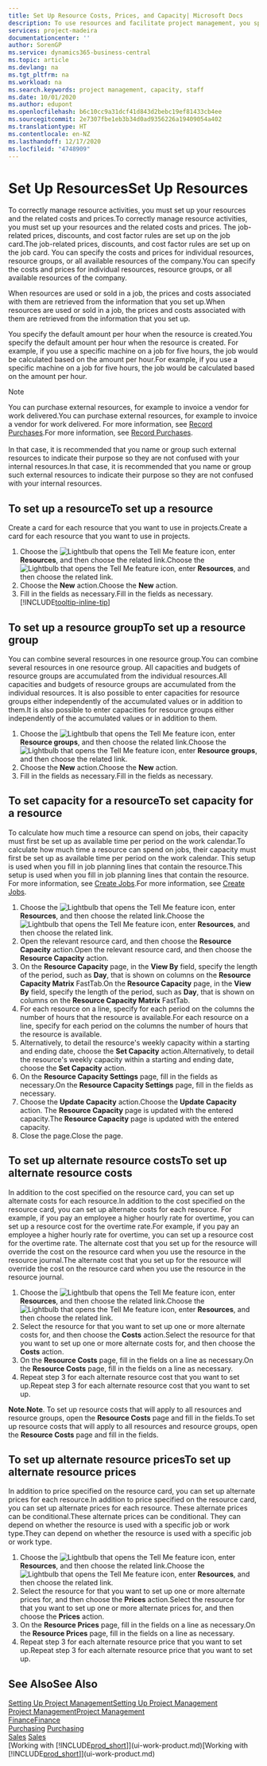 ```yaml
---
title: Set Up Resource Costs, Prices, and Capacity| Microsoft Docs
description: To use resources and facilitate project management, you specify costs and prices for individual resources or resource groups, and set the resource capacity.
services: project-madeira
documentationcenter: ''
author: SorenGP
ms.service: dynamics365-business-central
ms.topic: article
ms.devlang: na
ms.tgt_pltfrm: na
ms.workload: na
ms.search.keywords: project management, capacity, staff
ms.date: 10/01/2020
ms.author: edupont
ms.openlocfilehash: b6c10cc9a31dcf41d843d2bebc19ef81433cb4ee
ms.sourcegitcommit: 2e7307fbe1eb3b34d0ad9356226a19409054a402
ms.translationtype: HT
ms.contentlocale: en-NZ
ms.lasthandoff: 12/17/2020
ms.locfileid: "4748909"
---
```

# <a name="set-up-resources"></a><span data-ttu-id="402ba-103">Set Up Resources</span><span class="sxs-lookup"><span data-stu-id="402ba-103">Set Up Resources</span></span>
<span data-ttu-id="402ba-104">To correctly manage resource activities, you must set up your resources and the related costs and prices.</span><span class="sxs-lookup"><span data-stu-id="402ba-104">To correctly manage resource activities, you must set up your resources and the related costs and prices.</span></span> <span data-ttu-id="402ba-105">The job-related prices, discounts, and cost factor rules are set up on the job card.</span><span class="sxs-lookup"><span data-stu-id="402ba-105">The job-related prices, discounts, and cost factor rules are set up on the job card.</span></span> <span data-ttu-id="402ba-106">You can specify the costs and prices for individual resources, resource groups, or all available resources of the company.</span><span class="sxs-lookup"><span data-stu-id="402ba-106">You can specify the costs and prices for individual resources, resource groups, or all available resources of the company.</span></span>

<span data-ttu-id="402ba-107">When resources are used or sold in a job, the prices and costs associated with them are retrieved from the information that you set up.</span><span class="sxs-lookup"><span data-stu-id="402ba-107">When resources are used or sold in a job, the prices and costs associated with them are retrieved from the information that you set up.</span></span>

<span data-ttu-id="402ba-108">You specify the default amount per hour when the resource is created.</span><span class="sxs-lookup"><span data-stu-id="402ba-108">You specify the default amount per hour when the resource is created.</span></span> <span data-ttu-id="402ba-109">For example, if you use a specific machine on a job for five hours, the job would be calculated based on the amount per hour.</span><span class="sxs-lookup"><span data-stu-id="402ba-109">For example, if you use a specific machine on a job for five hours, the job would be calculated based on the amount per hour.</span></span>

> [!NOTE]
> <span data-ttu-id="402ba-110">You can purchase external resources, for example to invoice a vendor for work delivered.</span><span class="sxs-lookup"><span data-stu-id="402ba-110">You can purchase external resources, for example to invoice a vendor for work delivered.</span></span> <span data-ttu-id="402ba-111">For more information, see [Record Purchases](purchasing-how-record-purchases.md).</span><span class="sxs-lookup"><span data-stu-id="402ba-111">For more information, see [Record Purchases](purchasing-how-record-purchases.md).</span></span><br /><br />
> <span data-ttu-id="402ba-112">In that case, it is recommended that you name or group such external resources to indicate their purpose so they are not confused with your internal resources.</span><span class="sxs-lookup"><span data-stu-id="402ba-112">In that case, it is recommended that you name or group such external resources to indicate their purpose so they are not confused with your internal resources.</span></span>

## <a name="to-set-up-a-resource"></a><span data-ttu-id="402ba-113">To set up a resource</span><span class="sxs-lookup"><span data-stu-id="402ba-113">To set up a resource</span></span>
<span data-ttu-id="402ba-114">Create a card for each resource that you want to use in projects.</span><span class="sxs-lookup"><span data-stu-id="402ba-114">Create a card for each resource that you want to use in projects.</span></span>

1. <span data-ttu-id="402ba-115">Choose the ![Lightbulb that opens the Tell Me feature](media/ui-search/search_small.png "Tell me what you want to do") icon, enter **Resources**, and then choose the related link.</span><span class="sxs-lookup"><span data-stu-id="402ba-115">Choose the ![Lightbulb that opens the Tell Me feature](media/ui-search/search_small.png "Tell me what you want to do") icon, enter **Resources**, and then choose the related link.</span></span>
2. <span data-ttu-id="402ba-116">Choose the **New** action.</span><span class="sxs-lookup"><span data-stu-id="402ba-116">Choose the **New** action.</span></span>
3. <span data-ttu-id="402ba-117">Fill in the fields as necessary.</span><span class="sxs-lookup"><span data-stu-id="402ba-117">Fill in the fields as necessary.</span></span> [!INCLUDE[tooltip-inline-tip](includes/tooltip-inline-tip_md.md)]  

## <a name="to-set-up-a-resource-group"></a><span data-ttu-id="402ba-118">To set up a resource group</span><span class="sxs-lookup"><span data-stu-id="402ba-118">To set up a resource group</span></span>
<span data-ttu-id="402ba-119">You can combine several resources in one resource group.</span><span class="sxs-lookup"><span data-stu-id="402ba-119">You can combine several resources in one resource group.</span></span> <span data-ttu-id="402ba-120">All capacities and budgets of resource groups are accumulated from the individual resources.</span><span class="sxs-lookup"><span data-stu-id="402ba-120">All capacities and budgets of resource groups are accumulated from the individual resources.</span></span> <span data-ttu-id="402ba-121">It is also possible to enter capacities for resource groups either independently of the accumulated values or in addition to them.</span><span class="sxs-lookup"><span data-stu-id="402ba-121">It is also possible to enter capacities for resource groups either independently of the accumulated values or in addition to them.</span></span>

1. <span data-ttu-id="402ba-122">Choose the ![Lightbulb that opens the Tell Me feature](media/ui-search/search_small.png "Tell me what you want to do") icon, enter **Resource groups**, and then choose the related link.</span><span class="sxs-lookup"><span data-stu-id="402ba-122">Choose the ![Lightbulb that opens the Tell Me feature](media/ui-search/search_small.png "Tell me what you want to do") icon, enter **Resource groups**, and then choose the related link.</span></span>
2. <span data-ttu-id="402ba-123">Choose the **New** action.</span><span class="sxs-lookup"><span data-stu-id="402ba-123">Choose the **New** action.</span></span>
3. <span data-ttu-id="402ba-124">Fill in the fields as necessary.</span><span class="sxs-lookup"><span data-stu-id="402ba-124">Fill in the fields as necessary.</span></span>

## <a name="to-set-capacity-for-a-resource"></a><span data-ttu-id="402ba-125">To set capacity for a resource</span><span class="sxs-lookup"><span data-stu-id="402ba-125">To set capacity for a resource</span></span>
<span data-ttu-id="402ba-126">To calculate how much time a resource can spend on jobs, their capacity must first be set up as available time per period on the work calendar.</span><span class="sxs-lookup"><span data-stu-id="402ba-126">To calculate how much time a resource can spend on jobs, their capacity must first be set up as available time per period on the work calendar.</span></span> <span data-ttu-id="402ba-127">This setup is used when you fill in job planning lines that contain the resource.</span><span class="sxs-lookup"><span data-stu-id="402ba-127">This setup is used when you fill in job planning lines that contain the resource.</span></span> <span data-ttu-id="402ba-128">For more information, see [Create Jobs](projects-how-create-jobs.md).</span><span class="sxs-lookup"><span data-stu-id="402ba-128">For more information, see [Create Jobs](projects-how-create-jobs.md).</span></span>

1. <span data-ttu-id="402ba-129">Choose the ![Lightbulb that opens the Tell Me feature](media/ui-search/search_small.png "Tell me what you want to do") icon, enter **Resources**, and then choose the related link.</span><span class="sxs-lookup"><span data-stu-id="402ba-129">Choose the ![Lightbulb that opens the Tell Me feature](media/ui-search/search_small.png "Tell me what you want to do") icon, enter **Resources**, and then choose the related link.</span></span>
2. <span data-ttu-id="402ba-130">Open the relevant resource card, and then choose the **Resource Capacity** action.</span><span class="sxs-lookup"><span data-stu-id="402ba-130">Open the relevant resource card, and then choose the **Resource Capacity** action.</span></span>
3. <span data-ttu-id="402ba-131">On the **Resource Capacity** page, in the **View By** field, specify the length of the period, such as **Day**, that is shown on columns on the **Resource Capacity Matrix** FastTab.</span><span class="sxs-lookup"><span data-stu-id="402ba-131">On the **Resource Capacity** page, in the **View By** field, specify the length of the period, such as **Day**, that is shown on columns on the **Resource Capacity Matrix** FastTab.</span></span>
4. <span data-ttu-id="402ba-132">For each resource on a line, specify for each period on the columns the number of hours that the resource is available.</span><span class="sxs-lookup"><span data-stu-id="402ba-132">For each resource on a line, specify for each period on the columns the number of hours that the resource is available.</span></span>
5. <span data-ttu-id="402ba-133">Alternatively, to detail the resource's weekly capacity within a starting and ending date, choose the **Set Capacity** action.</span><span class="sxs-lookup"><span data-stu-id="402ba-133">Alternatively, to detail the resource's weekly capacity within a starting and ending date, choose the **Set Capacity** action.</span></span>
6. <span data-ttu-id="402ba-134">On the **Resource Capacity Settings** page, fill in the fields as necessary.</span><span class="sxs-lookup"><span data-stu-id="402ba-134">On the **Resource Capacity Settings** page, fill in the fields as necessary.</span></span>
7. <span data-ttu-id="402ba-135">Choose the **Update Capacity** action.</span><span class="sxs-lookup"><span data-stu-id="402ba-135">Choose the **Update Capacity** action.</span></span> <span data-ttu-id="402ba-136">The **Resource Capacity** page is updated with the entered capacity.</span><span class="sxs-lookup"><span data-stu-id="402ba-136">The **Resource Capacity** page is updated with the entered capacity.</span></span>
8. <span data-ttu-id="402ba-137">Close the page.</span><span class="sxs-lookup"><span data-stu-id="402ba-137">Close the page.</span></span>

## <a name="to-set-up-alternate-resource-costs"></a><span data-ttu-id="402ba-138">To set up alternate resource costs</span><span class="sxs-lookup"><span data-stu-id="402ba-138">To set up alternate resource costs</span></span>
<span data-ttu-id="402ba-139">In addition to the cost specified on the resource card, you can set up alternate costs for each resource.</span><span class="sxs-lookup"><span data-stu-id="402ba-139">In addition to the cost specified on the resource card, you can set up alternate costs for each resource.</span></span> <span data-ttu-id="402ba-140">For example, if you pay an employee a higher hourly rate for overtime, you can set up a resource cost for the overtime rate.</span><span class="sxs-lookup"><span data-stu-id="402ba-140">For example, if you pay an employee a higher hourly rate for overtime, you can set up a resource cost for the overtime rate.</span></span> <span data-ttu-id="402ba-141">The alternate cost that you set up for the resource will override the cost on the resource card when you use the resource in the resource journal.</span><span class="sxs-lookup"><span data-stu-id="402ba-141">The alternate cost that you set up for the resource will override the cost on the resource card when you use the resource in the resource journal.</span></span>

1. <span data-ttu-id="402ba-142">Choose the ![Lightbulb that opens the Tell Me feature](media/ui-search/search_small.png "Tell me what you want to do") icon, enter **Resources**, and then choose the related link.</span><span class="sxs-lookup"><span data-stu-id="402ba-142">Choose the ![Lightbulb that opens the Tell Me feature](media/ui-search/search_small.png "Tell me what you want to do") icon, enter **Resources**, and then choose the related link.</span></span>  
2. <span data-ttu-id="402ba-143">Select the resource for that you want to set up one or more alternate costs for, and then choose the **Costs** action.</span><span class="sxs-lookup"><span data-stu-id="402ba-143">Select the resource for that you want to set up one or more alternate costs for, and then choose the **Costs** action.</span></span>  
3. <span data-ttu-id="402ba-144">On the **Resource Costs** page, fill in the fields on a line as necessary.</span><span class="sxs-lookup"><span data-stu-id="402ba-144">On the **Resource Costs** page, fill in the fields on a line as necessary.</span></span>  
4. <span data-ttu-id="402ba-145">Repeat step 3 for each alternate resource cost that you want to set up.</span><span class="sxs-lookup"><span data-stu-id="402ba-145">Repeat step 3 for each alternate resource cost that you want to set up.</span></span>

<span data-ttu-id="402ba-146">**Note**.</span><span class="sxs-lookup"><span data-stu-id="402ba-146">**Note**.</span></span> <span data-ttu-id="402ba-147">To set up resource costs that will apply to all resources and resource groups, open the **Resource Costs** page and fill in the fields.</span><span class="sxs-lookup"><span data-stu-id="402ba-147">To set up resource costs that will apply to all resources and resource groups, open the **Resource Costs** page and fill in the fields.</span></span>

## <a name="to-set-up-alternate-resource-prices"></a><span data-ttu-id="402ba-148">To set up alternate resource prices</span><span class="sxs-lookup"><span data-stu-id="402ba-148">To set up alternate resource prices</span></span>
<span data-ttu-id="402ba-149">In addition to price specified on the resource card, you can set up alternate prices for each resource.</span><span class="sxs-lookup"><span data-stu-id="402ba-149">In addition to price specified on the resource card, you can set up alternate prices for each resource.</span></span> <span data-ttu-id="402ba-150">These alternate prices can be conditional.</span><span class="sxs-lookup"><span data-stu-id="402ba-150">These alternate prices can be conditional.</span></span> <span data-ttu-id="402ba-151">They can depend on whether the resource is used with a specific job or work type.</span><span class="sxs-lookup"><span data-stu-id="402ba-151">They can depend on whether the resource is used with a specific job or work type.</span></span>

1. <span data-ttu-id="402ba-152">Choose the ![Lightbulb that opens the Tell Me feature](media/ui-search/search_small.png "Tell me what you want to do") icon, enter **Resources**, and then choose the related link.</span><span class="sxs-lookup"><span data-stu-id="402ba-152">Choose the ![Lightbulb that opens the Tell Me feature](media/ui-search/search_small.png "Tell me what you want to do") icon, enter **Resources**, and then choose the related link.</span></span>
2. <span data-ttu-id="402ba-153">Select the resource for that you want to set up one or more alternate prices for, and then choose the **Prices** action.</span><span class="sxs-lookup"><span data-stu-id="402ba-153">Select the resource for that you want to set up one or more alternate prices for, and then choose the **Prices** action.</span></span>
3. <span data-ttu-id="402ba-154">On the **Resource Prices** page, fill in the fields on a line as necessary.</span><span class="sxs-lookup"><span data-stu-id="402ba-154">On the **Resource Prices** page, fill in the fields on a line as necessary.</span></span>
4. <span data-ttu-id="402ba-155">Repeat step 3 for each alternate resource price that you want to set up.</span><span class="sxs-lookup"><span data-stu-id="402ba-155">Repeat step 3 for each alternate resource price that you want to set up.</span></span>

## <a name="see-also"></a><span data-ttu-id="402ba-156">See Also</span><span class="sxs-lookup"><span data-stu-id="402ba-156">See Also</span></span>
[<span data-ttu-id="402ba-157">Setting Up Project Management</span><span class="sxs-lookup"><span data-stu-id="402ba-157">Setting Up Project Management</span></span>](projects-setup-projects.md)  
[<span data-ttu-id="402ba-158">Project Management</span><span class="sxs-lookup"><span data-stu-id="402ba-158">Project Management</span></span>](projects-manage-projects.md)  
[<span data-ttu-id="402ba-159">Finance</span><span class="sxs-lookup"><span data-stu-id="402ba-159">Finance</span></span>](finance.md)  
<span data-ttu-id="402ba-160">[Purchasing](purchasing-manage-purchasing.md)       </span><span class="sxs-lookup"><span data-stu-id="402ba-160">[Purchasing](purchasing-manage-purchasing.md)       </span></span>  
<span data-ttu-id="402ba-161">[Sales](sales-manage-sales.md)    </span><span class="sxs-lookup"><span data-stu-id="402ba-161">[Sales](sales-manage-sales.md)    </span></span>  
<span data-ttu-id="402ba-162">[Working with [!INCLUDE[prod_short](includes/prod_short.md)]](ui-work-product.md)</span><span class="sxs-lookup"><span data-stu-id="402ba-162">[Working with [!INCLUDE[prod_short](includes/prod_short.md)]](ui-work-product.md)</span></span>  
